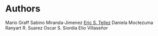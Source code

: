 Authors
=====

Mario Graff
Sabino Miranda-Jimenez 
[Eric S. Tellez](eric.tellez@infotec.mx)
Daniela Moctezuma
Ranyart R. Suarez
Oscar S. Siordia
Elio Villaseñor
